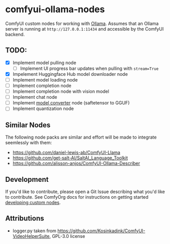 # comfyui-ollama-nodes

ComfyUI custom nodes for working with [Ollama](https://github.com/ollama/ollama). Assumes that an Ollama server is running at `http://127.0.0.1:11434` and accessible by the ComfyUI backend.

## TODO:
- [X] Implement model pulling node
    - [ ] Implement UI progress bar updates when pulling with `stream=True`
- [x] Impelement Huggingface Hub model downloader node
- [ ] Implement model loading node
- [ ] Implement completion node
- [ ] Implement completion node with vision model
- [ ] Implement chat node
- [ ] Implement [model converter](https://github.com/ggerganov/llama.cpp/discussions/2948) node (saftetensor to GGUF)
- [ ] Implement quantization node 

## Similar Nodes
The following node packs are similar and effort will be made to integrate seemlessly with them:
- https://github.com/daniel-lewis-ab/ComfyUI-Llama
- https://github.com/get-salt-AI/SaltAI_Language_Toolkit
- https://github.com/alisson-anjos/ComfyUI-Ollama-Describer


## Development

If you'd like to contribute, please open a Git Issue describing what you'd like to contribute. See ComfyOrg docs for instructions on getting started [developing custom nodes](https://docs.comfy.org/essentials/custom_node_overview).

## Attributions

- logger.py taken from https://github.com/Kosinkadink/ComfyUI-VideoHelperSuite, GPL-3.0 license 